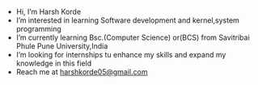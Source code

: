 - Hi, I’m Harsh Korde
- I’m interested in learning Software development and kernel,system programming
- I’m currently learning Bsc.(Computer Science) or(BCS) from Savitribai Phule Pune University,India
- I’m looking for internships tu enhance my skills and expand my knowledge in this field
- Reach me at harshkorde05@gmail.com

<!---
HarshKorde5/HarshKorde5 is a ✨ special ✨ repository because its `README.md` (this file) appears on your GitHub profile.
You can click the Preview link to take a look at your changes.
--->
